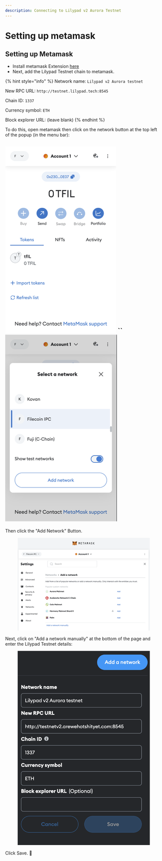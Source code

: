 ```yaml
---
description: Connecting to Lilypad v2 Aurora Testnet
---
```


# Setting up metamask

## Setting up Metamask

* Install metamask Extension [here](https://metamask.io/)
* Next, add the Lilypad Testnet chain to metamask.

{% hint style="info" %}
Network name: `Lilypad v2 Aurora testnet`

New RPC URL: `http://testnet.lilypad.tech:8545`

Chain ID: `1337`

Currency symbol: `ETH`

Block explorer URL: (leave blank)
{% endhint %}

To do this, open metamask then click on the network button at the top left of the popup (in the menu bar):

## ![](<../../../../../.gitbook/assets/image (111).png>) \`\` ![](<../../../../../.gitbook/assets/image (112).png>)

Then click the "Add Network" Button.

<figure><img src="../../../../../.gitbook/assets/image (119).png" alt=""><figcaption></figcaption></figure>

Next, click on "Add a network manually" at the bottom of the page and enter the Lilypad Testnet details:

<figure><img src="../../../../../.gitbook/assets/mm_five.png" alt=""><figcaption></figcaption></figure>

Click Save. :tada:

